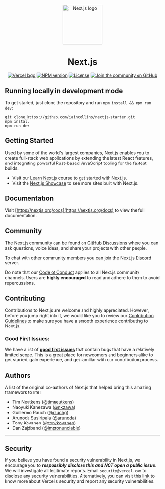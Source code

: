 <div align="center">
  <a href="https://nextjs.org">
    <picture>
      <source media="(prefers-color-scheme: dark)" srcset="https://assets.vercel.com/image/upload/v1662130559/nextjs/Icon_dark_background.png">
      <img alt="Next.js logo" src="https://assets.vercel.com/image/upload/v1662130559/nextjs/Icon_light_background.png" height="128">
    </picture>
  </a>
  <h1>Next.js</h1>

<a href="https://vercel.com"><img alt="Vercel logo" src="https://img.shields.io/badge/MADE%20BY%20Vercel-000000.svg?style=for-the-badge&logo=Vercel&labelColor=000"></a>
<a href="https://www.npmjs.com/package/next"><img alt="NPM version" src="https://img.shields.io/npm/v/next.svg?style=for-the-badge&labelColor=000000"></a>
<a href="https://github.com/vercel/next.js/blob/canary/license.md"><img alt="License" src="https://img.shields.io/npm/l/next.svg?style=for-the-badge&labelColor=000000"></a>
<a href="https://github.com/vercel/next.js/discussions"><img alt="Join the community on GitHub" src="https://img.shields.io/badge/Join%20the%20community-blueviolet.svg?style=for-the-badge&logo=Next.js&labelColor=000000&logoWidth=20"></a>

</div>


## Running locally in development mode

To get started, just clone the repository and run `npm install && npm run dev`:

    git clone https://github.com/iaincollins/nextjs-starter.git
    npm install
    npm run dev

## Getting Started

Used by some of the world's largest companies, Next.js enables you to create full-stack web applications by extending the latest React features, and integrating powerful Rust-based JavaScript tooling for the fastest builds.

- Visit our [Learn Next.js](https://nextjs.org/learn) course to get started with Next.js.
- Visit the [Next.js Showcase](https://nextjs.org/showcase) to see more sites built with Next.js.

## Documentation

Visit [https://nextjs.org/docs](https://nextjs.org/docs) to view the full documentation.

## Community

The Next.js community can be found on [GitHub Discussions](https://github.com/vercel/next.js/discussions) where you can ask questions, voice ideas, and share your projects with other people.

To chat with other community members you can join the Next.js [Discord](https://nextjs.org/discord) server.

Do note that our [Code of Conduct](https://github.com/vercel/next.js/blob/canary/CODE_OF_CONDUCT.md) applies to all Next.js community channels. Users are **highly encouraged** to read and adhere to them to avoid repercussions.

## Contributing

Contributions to Next.js are welcome and highly appreciated. However, before you jump right into it, we would like you to review our [Contribution Guidelines](/contributing.md) to make sure you have a smooth experience contributing to Next.js.

### Good First Issues:

We have a list of **[good first issues](https://github.com/vercel/next.js/labels/good%20first%20issue)** that contain bugs that have a relatively limited scope. This is a great place for newcomers and beginners alike to get started, gain experience, and get familiar with our contribution process.

## Authors

A list of the original co-authors of Next.js that helped bring this amazing framework to life!

- Tim Neutkens ([@timneutkens](https://x.com/timneutkens))
- Naoyuki Kanezawa ([@nkzawa](https://x.com/nkzawa))
- Guillermo Rauch ([@rauchg](https://x.com/rauchg))
- Arunoda Susiripala ([@arunoda](https://x.com/arunoda))
- Tony Kovanen ([@tonykovanen](https://x.com/tonykovanen))
- Dan Zajdband ([@impronunciable](https://x.com/impronunciable))

---

## Security

If you believe you have found a security vulnerability in Next.js, we encourage you to **_responsibly disclose this and NOT open a public issue_**. We will investigate all legitimate reports. Email `security@vercel.com` to disclose any security vulnerabilities. Alternatively, you can visit this [link](https://vercel.com/security) to know more about Vercel's security and report any security vulnerabilities.